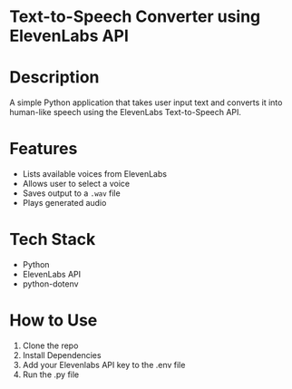 # Text-to-Speech Converter using ElevenLabs API

# Description
A simple Python application that takes user input text and converts it into human-like speech using the ElevenLabs Text-to-Speech API.

# Features
- Lists available voices from ElevenLabs
- Allows user to select a voice
- Saves output to a `.wav` file
- Plays generated audio

# Tech Stack
- Python
- ElevenLabs API
- python-dotenv

# How to Use
1. Clone the repo
2. Install Dependencies
3. Add your Elevenlabs API key to the .env file
4. Run the .py file
